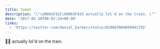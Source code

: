 ```yaml
---
title: Tweet
description: "\"\U0001F42C\U0001F433 actually lol'd on the train. \""
date: '2017-02-10T08:02:24+00:00'
links:
  - 'https://twitter.com/daniel_barker/status/829663904859041792'
---
```

🐬🐳 actually lol'd on the train. 
